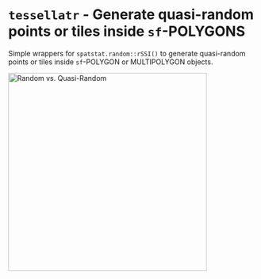 # `tessellatr` - Generate quasi-random points or tiles inside `sf`-POLYGONS

Simple wrappers for `spatstat.random::rSSI()` to generate quasi-random points or tiles inside `sf`-POLYGON or MULTIPOLYGON objects.

<img src="https://github.com/kssrr/tessellatr/assets/121236725/b880c106-2d45-41bf-bc1a-7bad76a16b47" alt="Random vs. Quasi-Random" width="400">
